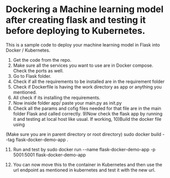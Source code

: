 # Dockering a Machine learning model after creating flask and testing it before deploying to Kubernetes.


This is a sample code to deploy your machine learning model in Flask into Docker / Kubernetes.

1) Get the code from the repo.
2) Make sure all the services you want to use are in Docker compose. Check the ports as well.
3) Go to Flask folder.
4) Check if all the requirements to be installed are in the requirement folder 
5) Check if Dockerfile is having the work directory as app or anything you mentioned.
6) All check if its installing the requirements.
7) Now inside folder app/ paste your main.py as init.py
8) Check all the params and cofig files needed for that file are in the main folder Flask and called correctly.
9)Now check the flask app by running it and testing at local host like usual. If working,
10)Build the docker file using

(Make sure you are in parent directory or root directory)
sudo docker build --tag flask-docker-demo-app .  

11) Run and test by 
sudo docker run --name flask-docker-demo-app -p 5001:5001 flask-docker-demo-app

12) You can now move this to the container in Kubernetes and then use the url endpoint as mentioned in kubernetes and test it with the new url.

